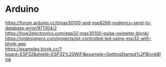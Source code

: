 # Arduino  
https://forum.arduino.cc/t/max30100-and-esp8266-nodemcu-send-to-database-error/971304/2  
https://how2electronics.com/esp32-max30100-pulse-oximeter-blynk/  
https://iotdesignpro.com/projects/iot-controlled-led-using-esp32-with-blynk-app  
https://examples.blynk.cc/?board=ESP32&shield=ESP32%20WiFi&example=GettingStarted%2FBlynkBlink
  
